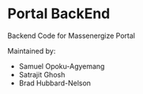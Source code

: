 # Portal BackEnd
Backend Code for Massenergize Portal

Maintained by:
* Samuel Opoku-Agyemang
* Satrajit Ghosh
* Brad Hubbard-Nelson
